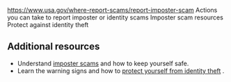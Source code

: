 

https://www.usa.gov/where-report-scams/report-imposter-scam
Actions you can take to report imposter or identity scams
Imposter scam resources
Protect against identity theft

**Additional resources**
------------------------

* Understand
  [imposter scams](https://consumer.gov/scams-identity-theft/imposter-scams)
  and how to keep yourself safe.
* Learn the warning signs and how to
  [protect yourself from identity theft](https://www.usa.gov/identity-theft)
  .
